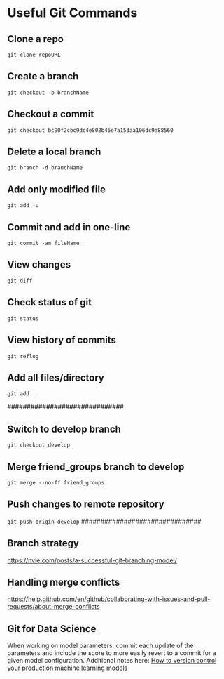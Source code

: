 # Useful Git Commands

## Clone a repo
`git clone repoURL`

## Create a branch
`git checkout -b branchName`

## Checkout a commit

`git checkout bc90f2cbc9dc4e802b46e7a153aa106dc9a88560`


## Delete a local branch
`git branch -d branchName`

## Add only modified file
`git add -u`

## Commit and add in one-line
`git commit -am fileName`

## View changes
`git diff`

## Check status of git
`git status`

## View history of commits
`git reflog`

## Add all files/directory
`git add .`


##############################
## Switch to develop branch
`git checkout develop`

## Merge friend_groups branch to develop
`git merge --no-ff friend_groups`

## Push changes to remote repository
`git push origin develop`
###############################


## Branch strategy
https://nvie.com/posts/a-successful-git-branching-model/


## Handling merge conflicts
https://help.github.com/en/github/collaborating-with-issues-and-pull-requests/about-merge-conflicts


## Git for Data Science
When working on model parameters, commit each update of the parameters and include the score to more easily revert to a commit for a given model configuration. Additional notes here:
[How to version control your production machine learning models](https://algorithmia.com/blog/how-to-version-control-your-production-machine-learning-models)


